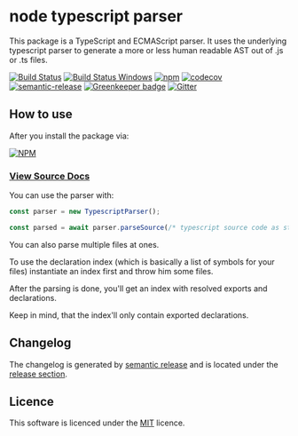# node typescript parser

This package is a TypeScript and ECMAScript parser. It uses the underlying typescript parser to generate
a more or less human readable AST out of .js or .ts files.

[![Build Status](https://travis-ci.org/yousifalraheem/browser-typescript-parser.svg)](https://travis-ci.org/yousifalraheem/browser-typescript-parser)
[![Build Status Windows](https://ci.appveyor.com/api/projects/status/j06bqjc4tkdt7sej?svg=true)](https://ci.appveyor.com/project/yousifalraheem/browser-typescript-parser)
[![npm](https://img.shields.io/npm/v/typescript-parser.svg?maxAge=3600)](https://www.npmjs.com/package/typescript-parser)
[![codecov](https://codecov.io/gh/yousifalraheem/browser-typescript-parser/branch/master/graph/badge.svg)](https://codecov.io/gh/yousifalraheem/browser-typescript-parser)
[![semantic-release](https://img.shields.io/badge/%20%20%F0%9F%93%A6%F0%9F%9A%80-semantic--release-e10079.svg)](https://github.com/semantic-release/semantic-release)
[![Greenkeeper badge](https://badges.greenkeeper.io/yousifalraheem/browser-typescript-parser.svg)](https://greenkeeper.io/)
[![Gitter](https://img.shields.io/gitter/room/browser-typescript-parser/Lobby.svg)](https://gitter.im/browser-typescript-parser/Lobby)

## How to use

After you install the package via:

[![NPM](https://nodei.co/npm/typescript-parser.png?downloads=true&stars=true)](https://nodei.co/npm/typescript-parser/)

### [View Source Docs](https://yousifalraheem.github.io/browser-typescript-parser/)

You can use the parser with:

```typescript
const parser = new TypescriptParser();

const parsed = await parser.parseSource(/* typescript source code as string */);
```

You can also parse multiple files at ones.

To use the declaration index (which is basically a list of symbols for your files)
instantiate an index first and throw him some files.

After the parsing is done, you'll get an index with resolved
exports and declarations.

Keep in mind, that the index'll only contain exported declarations.

## Changelog

The changelog is generated by [semantic release](https://github.com/semantic-release/semantic-release) and is located under the
[release section](https://github.com/yousifalraheem/browser-typescript-parser/releases).

## Licence

This software is licenced under the [MIT](LICENSE) licence.

